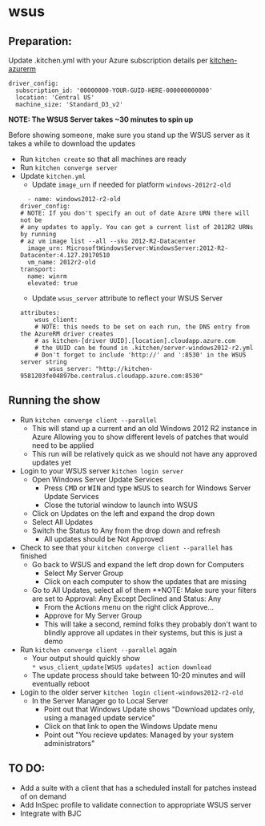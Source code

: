 # wsus



## Preparation:

Update .kitchen.yml with your Azure subscription details per [kitchen-azurerm](https://github.com/test-kitchen/kitchen-azurerm)
```
driver_config:
  subscription_id: '00000000-YOUR-GUID-HERE-000000000000'
  location: 'Central US'
  machine_size: 'Standard_D3_v2'
```

**NOTE: The WSUS Server takes ~30 minutes to spin up**

Before showing someone, make sure you stand up the WSUS server as it takes a while to download the updates
* Run `kitchen create` so that all machines are ready
* Run `kitchen converge server`
* Update `kitchen.yml` 
    * Update `image_urn` if needed for platform `windows-2012r2-old`
    ```
      - name: windows2012-r2-old
    driver_config:
    # NOTE: If you don't specify an out of date Azure URN there will not be
    # any updates to apply. You can get a current list of 2012R2 URNs by running
    # az vm image list --all --sku 2012-R2-Datacenter
      image_urn: MicrosoftWindowsServer:WindowsServer:2012-R2-Datacenter:4.127.20170510
      vm_name: 2012r2-old
    transport:
      name: winrm
      elevated: true
    ```
    * Update `wsus_server` attribute to reflect your WSUS Server
    ```
    attributes:
        wsus_client:
        # NOTE: this needs to be set on each run, the DNS entry from the AzureRM driver creates
        # as kitchen-[driver UUID].[location].cloudapp.azure.com 
        # the UUID can be found in .kitchen/server-windows2012-r2.yml
        # Don't forget to include 'http://' and ':8530' in the WSUS server string
            wsus_server: "http://kitchen-9581203fe04897be.centralus.cloudapp.azure.com:8530"
    ```

## Running the show
* Run `kitchen converge client --parallel`
    * This will stand up a current and an old Windows 2012 R2 instance in Azure
    Allowing you to show different levels of patches that would need to be applied
    * This run will be relatively quick as we should not have any approved updates yet
* Login to your WSUS server `kitchen login server`
    * Open Windows Server Update Services
        * Press <kbd>CMD</kbd> or <kbd>WIN</kbd> and type <kbd>WSUS</kbd> to search for Windows Server Update Services
        * Close the tutorial window to launch into WSUS
    * Click on Updates on the left and expand the drop down
    * Select All Updates
    * Switch the Status to Any from the drop down and refresh
        * All updates should be Not Approved
* Check to see that your `kitchen converge client --parallel` has finished
    * Go back to WSUS and expand the left drop down for Computers
        * Select My Server Group
        * Click on each computer to show the updates that are missing
    * Go to All Updates, select all of them **NOTE: Make sure your filters are set to Approval: Any Except Declined and Status: Any
        * From the Actions menu on the right click Approve...
        * Approve for My Server Group
        * This will take a second, remind folks they probably don't want to blindly approve all updates in their systems, but this is just a demo
* Run `kitchen converge client --parallel` again
    * Your output should quickly show 
    </br>`* wsus_client_update[WSUS updates] action download`
    * The update process should take between 10-20 minutes and will eventually reboot
* Login to the older server `kitchen login client-windows2012-r2-old`
    * In the Server Manager go to Local Server
        * Point out that Windows Update shows "Download updates only, using a managed update service"
        * Click on that link to open the Windows Update menu
        * Point out "You recieve updates: Managed by your system administrators"



## TO DO:
* Add a suite with a client that has a scheduled install for patches instead of on demand
* Add InSpec profile to validate connection to appropriate WSUS server
* Integrate with BJC
